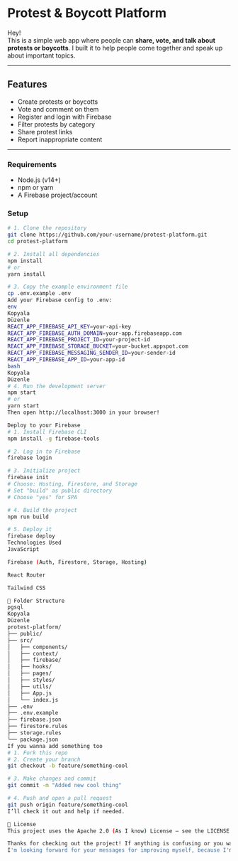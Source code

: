# Protest & Boycott Platform

Hey!   
This is a simple web app where people can **share, vote, and talk about protests or boycotts**. I built it to help people come together and speak up about important topics.

---

## Features

- Create protests or boycotts
- Vote and comment on them
- Register and login with Firebase
- Filter protests by category
- Share protest links
- Report inappropriate content

---

### Requirements

- Node.js (v14+)
- npm or yarn
- A Firebase project/account

### Setup

```bash
# 1. Clone the repository
git clone https://github.com/your-username/protest-platform.git
cd protest-platform

# 2. Install all dependencies
npm install
# or
yarn install

# 3. Copy the example environment file
cp .env.example .env
Add your Firebase config to .env:
env
Kopyala
Düzenle
REACT_APP_FIREBASE_API_KEY=your-api-key
REACT_APP_FIREBASE_AUTH_DOMAIN=your-app.firebaseapp.com
REACT_APP_FIREBASE_PROJECT_ID=your-project-id
REACT_APP_FIREBASE_STORAGE_BUCKET=your-bucket.appspot.com
REACT_APP_FIREBASE_MESSAGING_SENDER_ID=your-sender-id
REACT_APP_FIREBASE_APP_ID=your-app-id
bash
Kopyala
Düzenle
# 4. Run the development server
npm start
# or
yarn start
Then open http://localhost:3000 in your browser!

Deploy to your Firebase
# 1. Install Firebase CLI
npm install -g firebase-tools

# 2. Log in to Firebase
firebase login

# 3. Initialize project
firebase init
# Choose: Hosting, Firestore, and Storage
# Set "build" as public directory
# Choose "yes" for SPA

# 4. Build the project
npm run build

# 5. Deploy it
firebase deploy
Technologies Used
JavaScript

Firebase (Auth, Firestore, Storage, Hosting)

React Router

Tailwind CSS

📁 Folder Structure
pgsql
Kopyala
Düzenle
protest-platform/
├── public/
├── src/
│   ├── components/
│   ├── context/
│   ├── firebase/
│   ├── hooks/
│   ├── pages/
│   ├── styles/
│   ├── utils/
│   ├── App.js
│   └── index.js
├── .env
├── .env.example
├── firebase.json
├── firestore.rules
├── storage.rules
└── package.json
If you wanna add something too
# 1. Fork this repo
# 2. Create your branch
git checkout -b feature/something-cool

# 3. Make changes and commit
git commit -m "Added new cool thing"

# 4. Push and open a pull request
git push origin feature/something-cool
I’ll check it out and help if needed.

📄 License
This project uses the Apache 2.0 (As I know) License – see the LICENSE file for details.

Thanks for checking out the project! If anything is confusing or you want to give advice, feel free to contact.
I'm looking forward for your messages for improving myself, because I'm still learning too! 
